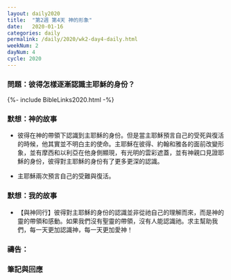 ```yaml
---
layout: daily2020
title:  "第2週 第4天 神的形象"
date:   2020-01-16
categories: daily
permalink: /daily/2020/wk2-day4-daily.html
weekNum: 2
dayNum: 4
cycle: 2020
---
```

### 問題：彼得怎樣逐漸認識主耶穌的身份？

{%- include BibleLinks2020.html -%}

### 默想：神的故事 
+ 彼得在神的帶領下認識到主耶穌的身份。但是當主耶穌預言自己的受死與復活的時候，他其實並不明白主的使命。主耶穌在彼得、約翰和雅各的面前改變形象，並有摩西和以利亞在他身側顯現，有光明的雲彩遮蓋，並有神親口見證耶穌的身份，彼得對主耶穌的身份有了更多更深的認識。

+ 主耶穌兩次預言自己的受難與復活。

### 默想：我的故事 
+ 【與神同行】彼得對主耶穌的身份的認識並非從祂自己的理解而來，而是神的靈的帶領和感動。如果我們沒有聖靈的帶領，沒有人能認識祂。求主幫助我們，每一天更加認識神，每一天更加愛神！

### 禱告：

### 筆記與回應
